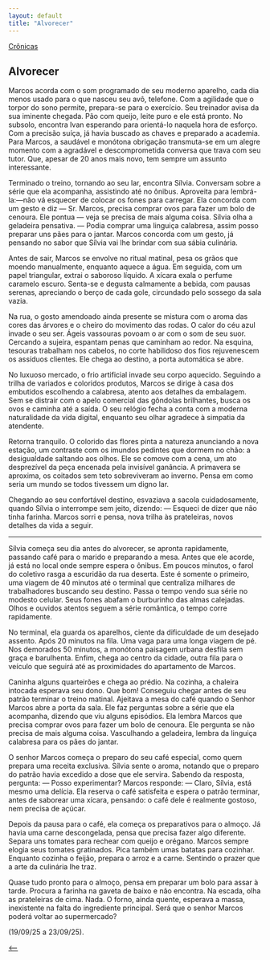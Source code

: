 ```yaml
---
layout: default
title: "Alvorecer"
--- 
```




[Crônicas](./)

## Alvorecer

Marcos acorda com o som programado de seu moderno aparelho, cada dia menos usado para o que nasceu seu avô, telefone. Com a agilidade que o torpor do sono permite, prepara-se para o exercício. Seu treinador avisa da sua iminente chegada. Pão com queijo, leite puro e ele está pronto. No subsolo, encontra Ivan esperando para orientá-lo naquela hora de esforço. Com a precisão suíça, já havia buscado as chaves e preparado a academia. Para Marcos, a saudável e monótona obrigação transmuta-se em um alegre momento com a agradável e descomprometida conversa que trava com seu tutor. Que, apesar de 20 anos mais novo, tem sempre um assunto interessante.

Terminado o treino, tornando ao seu lar, encontra Sílvia. Conversam sobre a série que ela acompanha, assistindo até no ônibus. Aproveita para lembrá-la:—não vá esquecer de colocar os fones para carregar. Ela concorda com um gesto e diz — Sr. Marcos, precisa comprar ovos para fazer um bolo de cenoura. Ele pontua — veja se precisa de mais alguma coisa. Sílvia olha a geladeira pensativa. — Podia comprar uma linguiça calabresa, assim posso preparar uns pães para o jantar. Marcos concorda com um gesto, já pensando no sabor que Sílvia vai lhe brindar com sua sábia culinária.

Antes de sair, Marcos se envolve no ritual matinal, pesa os grãos que moendo manualmente, enquanto aquece a água. Em seguida, com um papel triangular, extrai o saboroso líquido. A xícara exala o perfume caramelo escuro. Senta-se e degusta calmamente a bebida, com pausas serenas, apreciando o berço de cada gole, circundado pelo sossego da sala vazia.

Na rua, o gosto amendoado ainda presente se mistura com o aroma das cores das árvores e o cheiro do movimento das rodas. O calor do céu azul invade o seu ser. Ágeis vassouras povoam o ar com o som de seu suor. Cercando a sujeira, espantam penas que caminham ao redor. Na esquina, tesouras trabalham nos cabelos, no corte habilidoso dos fios rejuvenescem os assíduos clientes. Ele chega ao destino, a porta automática se abre.

No luxuoso mercado, o frio artificial invade seu corpo aquecido. Seguindo a trilha de variados e coloridos produtos, Marcos se dirige à casa dos embutidos escolhendo a calabresa, atento aos detalhes da embalagem. Sem se distrair com o apelo comercial das gôndolas brilhantes, busca os ovos e caminha até a saída. O seu relógio fecha a conta com a moderna naturalidade da vida digital, enquanto seu olhar agradece à simpatia da atendente.

Retorna tranquilo. O colorido das flores pinta a natureza anunciando a nova estação, um contraste com os imundos pedintes que dormem no chão: a desigualdade saltando aos olhos. Ele se comove com a cena, um ato desprezível da peça encenada pela invisível ganância. A primavera se aproxima, os coitados sem teto sobreviveram ao inverno. Pensa em como seria um mundo se todos tivessem um digno lar.

Chegando ao seu confortável destino, esvaziava a sacola cuidadosamente, quando Sílvia o interrompe sem jeito, dizendo: — Esqueci de dizer que não tinha farinha. Marcos sorri e pensa, nova trilha às prateleiras, novos detalhes da vida a seguir.

***

Sílvia começa seu dia antes do alvorecer, se apronta rapidamente, passando café para o marido e preparando a mesa. Antes que ele acorde, já está no local onde sempre espera o ônibus. Em poucos minutos, o farol do coletivo rasga a escuridão da rua deserta. Este é somente o primeiro, uma viagem de 40 minutos até o terminal que centraliza milhares de trabalhadores buscando seu destino. Passa o tempo vendo sua série no modesto celular. Seus fones abafam o burburinho das almas calejadas. Olhos e ouvidos atentos seguem a série romântica, o tempo corre rapidamente.

No terminal, ela guarda os aparelhos, ciente da dificuldade de um desejado assento. Após 20 minutos na fila. Uma vaga para uma longa viagem de pé. Nos demorados 50 minutos, a monótona paisagem urbana desfila sem graça e barulhenta. Enfim, chega ao centro da cidade, outra fila para o veículo que seguirá até as proximidades do apartamento de Marcos.

Caninha alguns quarteirões e chega ao prédio. Na cozinha, a chaleira intocada esperava seu dono. Que bom! Conseguiu chegar antes de seu patrão terminar o treino matinal. Ajeitava a mesa do café quando o Senhor Marcos abre a porta da sala. Ele faz perguntas sobre a série que ela acompanha, dizendo que viu alguns episódios. Ela lembra Marcos que precisa comprar ovos para fazer um bolo de cenoura. Ele pergunta se não precisa de mais alguma coisa. Vasculhando a geladeira, lembra da linguiça calabresa para os pães do jantar.

O senhor Marcos começa o preparo do seu café especial, como quem prepara uma receita exclusiva. Sílvia sente o aroma, notando que o preparo do patrão havia excedido a dose que ele servira. Sabendo da resposta, pergunta: — Posso experimentar? Marcos responde: — Claro, Sílvia, está mesmo uma delícia. Ela reserva o café satisfeita e espera o patrão terminar, antes de saborear uma xícara, pensando: o café dele é realmente gostoso, nem precisa de açúcar.

Depois da pausa para o café, ela começa os preparativos para o almoço. Já havia uma carne descongelada, pensa que precisa fazer algo diferente. Separa uns tomates para rechear com queijo e orégano. Marcos sempre elogia seus tomates gratinados. Pica também umas batatas para cozinhar. Enquanto cozinha o feijão, prepara o arroz e a carne. Sentindo o prazer que a arte da culinária lhe traz.

Quase tudo pronto para o almoço, pensa em preparar um bolo para assar à tarde. Procura a farinha na gaveta de baixo e não encontra. Na escada, olha as prateleiras de cima. Nada. O forno, ainda quente, esperava a massa, inexistente na falta do ingrediente principal. Será que o senhor Marcos poderá voltar ao supermercado?

(19/09/25 a 23/09/25).

[<--](./)